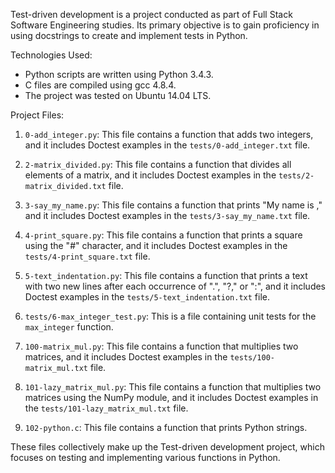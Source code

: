 Test-driven development is a project conducted as part of Full Stack Software Engineering studies. Its primary objective is to gain proficiency in using docstrings to create and implement tests in Python.

Technologies Used:
- Python scripts are written using Python 3.4.3.
- C files are compiled using gcc 4.8.4.
- The project was tested on Ubuntu 14.04 LTS.

Project Files:
1. `0-add_integer.py`: This file contains a function that adds two integers, and it includes Doctest examples in the `tests/0-add_integer.txt` file.

2. `2-matrix_divided.py`: This file contains a function that divides all elements of a matrix, and it includes Doctest examples in the `tests/2-matrix_divided.txt` file.

3. `3-say_my_name.py`: This file contains a function that prints "My name is <first name> <last name>," and it includes Doctest examples in the `tests/3-say_my_name.txt` file.

4. `4-print_square.py`: This file contains a function that prints a square using the "#" character, and it includes Doctest examples in the `tests/4-print_square.txt` file.

5. `5-text_indentation.py`: This file contains a function that prints a text with two new lines after each occurrence of ".", "?," or ":", and it includes Doctest examples in the `tests/5-text_indentation.txt` file.

6. `tests/6-max_integer_test.py`: This is a file containing unit tests for the `max_integer` function.

7. `100-matrix_mul.py`: This file contains a function that multiplies two matrices, and it includes Doctest examples in the `tests/100-matrix_mul.txt` file.

8. `101-lazy_matrix_mul.py`: This file contains a function that multiplies two matrices using the NumPy module, and it includes Doctest examples in the `tests/101-lazy_matrix_mul.txt` file.

9. `102-python.c`: This file contains a function that prints Python strings.

These files collectively make up the Test-driven development project, which focuses on testing and implementing various functions in Python.
